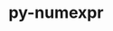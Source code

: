 ---
title: "py-numexpr"
layout: cache
categories: [package, develop-2024-12-22]
meta: {"versions": ["2.9.0"], "compilers": ["gcc@=11.1.0", "gcc@=11.4.0", "gcc@=13.2.0", "gcc@=7.5.0", "gcc@=9.4.0", "oneapi@=2024.2.1"], "oss": ["ubuntu18.04", "ubuntu20.04", "ubuntu22.04", "ubuntu24.04"], "platforms": ["linux"], "targets": ["aarch64", "neoverse_v2", "ppc64le", "x86_64_v3"], "stacks": ["data-vis-sdk", "e4s", "e4s-neoverse-v2", "e4s-oneapi", "e4s-power", "e4s-rocm-external", "ml-linux-aarch64-cpu", "ml-linux-aarch64-cuda", "ml-linux-x86_64-cpu", "ml-linux-x86_64-cuda", "ml-linux-x86_64-rocm", "radiuss", "root"], "num_specs": 21, "num_specs_by_stack": {"root": 21, "radiuss": 1, "e4s-power": 4, "data-vis-sdk": 1, "e4s-neoverse-v2": 1, "e4s-rocm-external": 1, "e4s": 5, "e4s-oneapi": 5, "ml-linux-aarch64-cpu": 2, "ml-linux-aarch64-cuda": 2, "ml-linux-x86_64-cuda": 2, "ml-linux-x86_64-cpu": 2, "ml-linux-x86_64-rocm": 1}}
spec_details: [{"hash": "fuvpt3wifki5nfxncafrjh45dbasa3hl", "compiler": "gcc@=7.5.0", "versions": ["2.9.0"], "os": "ubuntu18.04", "platform": "linux", "target": "x86_64_v3", "variants": ["build_system=python_pip"], "stacks": ["root", "radiuss"], "size": "-", "tarball": "https://binaries.spack.io/develop-2024-12-22/build_cache/linux-ubuntu18.04-x86_64_v3/gcc-7.5.0/py-numexpr-2.9.0/linux-ubuntu18.04-x86_64_v3-gcc-7.5.0-py-numexpr-2.9.0-fuvpt3wifki5nfxncafrjh45dbasa3hl.spack"}, {"hash": "f7fyp4iev54tmxonl6t5ad72nou6nzv3", "compiler": "gcc@=9.4.0", "versions": ["2.9.0"], "os": "ubuntu20.04", "platform": "linux", "target": "ppc64le", "variants": ["build_system=python_pip"], "stacks": ["root", "e4s-power"], "size": "-", "tarball": "https://binaries.spack.io/develop-2024-12-22/build_cache/linux-ubuntu20.04-ppc64le/gcc-9.4.0/py-numexpr-2.9.0/linux-ubuntu20.04-ppc64le-gcc-9.4.0-py-numexpr-2.9.0-f7fyp4iev54tmxonl6t5ad72nou6nzv3.spack"}, {"hash": "t74jqu2g5ervix2iijsl34ilxptu4vyw", "compiler": "gcc@=9.4.0", "versions": ["2.9.0"], "os": "ubuntu20.04", "platform": "linux", "target": "ppc64le", "variants": ["build_system=python_pip"], "stacks": ["root", "e4s-power"], "size": "-", "tarball": "https://binaries.spack.io/develop-2024-12-22/build_cache/linux-ubuntu20.04-ppc64le/gcc-9.4.0/py-numexpr-2.9.0/linux-ubuntu20.04-ppc64le-gcc-9.4.0-py-numexpr-2.9.0-t74jqu2g5ervix2iijsl34ilxptu4vyw.spack"}, {"hash": "t25itrsehmu63mcfcfdu6envxr5zkwk5", "compiler": "gcc@=9.4.0", "versions": ["2.9.0"], "os": "ubuntu20.04", "platform": "linux", "target": "ppc64le", "variants": ["build_system=python_pip"], "stacks": ["root", "e4s-power"], "size": "-", "tarball": "https://binaries.spack.io/develop-2024-12-22/build_cache/linux-ubuntu20.04-ppc64le/gcc-9.4.0/py-numexpr-2.9.0/linux-ubuntu20.04-ppc64le-gcc-9.4.0-py-numexpr-2.9.0-t25itrsehmu63mcfcfdu6envxr5zkwk5.spack"}, {"hash": "dlklizfrdhv4ri7baljbapk4q7gx2jok", "compiler": "gcc@=9.4.0", "versions": ["2.9.0"], "os": "ubuntu20.04", "platform": "linux", "target": "ppc64le", "variants": ["build_system=python_pip"], "stacks": ["root", "e4s-power"], "size": "-", "tarball": "https://binaries.spack.io/develop-2024-12-22/build_cache/linux-ubuntu20.04-ppc64le/gcc-9.4.0/py-numexpr-2.9.0/linux-ubuntu20.04-ppc64le-gcc-9.4.0-py-numexpr-2.9.0-dlklizfrdhv4ri7baljbapk4q7gx2jok.spack"}, {"hash": "vqaflcswqecihddulpnolh6mswldrjok", "compiler": "gcc@=11.1.0", "versions": ["2.9.0"], "os": "ubuntu20.04", "platform": "linux", "target": "x86_64_v3", "variants": ["build_system=python_pip"], "stacks": ["root", "data-vis-sdk"], "size": "-", "tarball": "https://binaries.spack.io/develop-2024-12-22/build_cache/linux-ubuntu20.04-x86_64_v3/gcc-11.1.0/py-numexpr-2.9.0/linux-ubuntu20.04-x86_64_v3-gcc-11.1.0-py-numexpr-2.9.0-vqaflcswqecihddulpnolh6mswldrjok.spack"}, {"hash": "ni72ll6ew6liv6mvegvogfk4l7se2kjy", "compiler": "gcc@=11.4.0", "versions": ["2.9.0"], "os": "ubuntu22.04", "platform": "linux", "target": "neoverse_v2", "variants": ["build_system=python_pip"], "stacks": ["e4s-neoverse-v2", "root"], "size": "-", "tarball": "https://binaries.spack.io/develop-2024-12-22/build_cache/linux-ubuntu22.04-neoverse_v2/gcc-11.4.0/py-numexpr-2.9.0/linux-ubuntu22.04-neoverse_v2-gcc-11.4.0-py-numexpr-2.9.0-ni72ll6ew6liv6mvegvogfk4l7se2kjy.spack"}, {"hash": "bbpxys4ebhmshza25vvzhc6pjhubwvzr", "compiler": "gcc@=11.4.0", "versions": ["2.9.0"], "os": "ubuntu22.04", "platform": "linux", "target": "x86_64_v3", "variants": ["build_system=python_pip"], "stacks": ["e4s-rocm-external", "root", "e4s"], "size": "-", "tarball": "https://binaries.spack.io/develop-2024-12-22/build_cache/linux-ubuntu22.04-x86_64_v3/gcc-11.4.0/py-numexpr-2.9.0/linux-ubuntu22.04-x86_64_v3-gcc-11.4.0-py-numexpr-2.9.0-bbpxys4ebhmshza25vvzhc6pjhubwvzr.spack"}, {"hash": "d4qs7x4rldouni2qdtnf4wfo4ih4xq5m", "compiler": "gcc@=11.4.0", "versions": ["2.9.0"], "os": "ubuntu22.04", "platform": "linux", "target": "x86_64_v3", "variants": ["build_system=python_pip"], "stacks": ["root", "e4s"], "size": "-", "tarball": "https://binaries.spack.io/develop-2024-12-22/build_cache/linux-ubuntu22.04-x86_64_v3/gcc-11.4.0/py-numexpr-2.9.0/linux-ubuntu22.04-x86_64_v3-gcc-11.4.0-py-numexpr-2.9.0-d4qs7x4rldouni2qdtnf4wfo4ih4xq5m.spack"}, {"hash": "cavontdowgeg2afnaknzxbvbzwcqiiw3", "compiler": "gcc@=11.4.0", "versions": ["2.9.0"], "os": "ubuntu22.04", "platform": "linux", "target": "x86_64_v3", "variants": ["build_system=python_pip"], "stacks": ["root", "e4s"], "size": "-", "tarball": "https://binaries.spack.io/develop-2024-12-22/build_cache/linux-ubuntu22.04-x86_64_v3/gcc-11.4.0/py-numexpr-2.9.0/linux-ubuntu22.04-x86_64_v3-gcc-11.4.0-py-numexpr-2.9.0-cavontdowgeg2afnaknzxbvbzwcqiiw3.spack"}, {"hash": "gtbm5wmwfto2qlhqi5zhbzlqix6gmzbp", "compiler": "gcc@=11.4.0", "versions": ["2.9.0"], "os": "ubuntu22.04", "platform": "linux", "target": "x86_64_v3", "variants": ["build_system=python_pip"], "stacks": ["root", "e4s"], "size": "-", "tarball": "https://binaries.spack.io/develop-2024-12-22/build_cache/linux-ubuntu22.04-x86_64_v3/gcc-11.4.0/py-numexpr-2.9.0/linux-ubuntu22.04-x86_64_v3-gcc-11.4.0-py-numexpr-2.9.0-gtbm5wmwfto2qlhqi5zhbzlqix6gmzbp.spack"}, {"hash": "bb3vcfangtsregtzoblvqb32hcamwp3k", "compiler": "gcc@=11.4.0", "versions": ["2.9.0"], "os": "ubuntu22.04", "platform": "linux", "target": "x86_64_v3", "variants": ["build_system=python_pip"], "stacks": ["root", "e4s"], "size": "-", "tarball": "https://binaries.spack.io/develop-2024-12-22/build_cache/linux-ubuntu22.04-x86_64_v3/gcc-11.4.0/py-numexpr-2.9.0/linux-ubuntu22.04-x86_64_v3-gcc-11.4.0-py-numexpr-2.9.0-bb3vcfangtsregtzoblvqb32hcamwp3k.spack"}, {"hash": "z5ebdvmp2urflch62m6xqg743pka6kcq", "compiler": "oneapi@=2024.2.1", "versions": ["2.9.0"], "os": "ubuntu22.04", "platform": "linux", "target": "x86_64_v3", "variants": ["build_system=python_pip"], "stacks": ["e4s-oneapi", "root"], "size": "-", "tarball": "https://binaries.spack.io/develop-2024-12-22/build_cache/linux-ubuntu22.04-x86_64_v3/oneapi-2024.2.1/py-numexpr-2.9.0/linux-ubuntu22.04-x86_64_v3-oneapi-2024.2.1-py-numexpr-2.9.0-z5ebdvmp2urflch62m6xqg743pka6kcq.spack"}, {"hash": "sujq2sbsexzvbo6y3jtjuexhdxr56k7i", "compiler": "oneapi@=2024.2.1", "versions": ["2.9.0"], "os": "ubuntu22.04", "platform": "linux", "target": "x86_64_v3", "variants": ["build_system=python_pip"], "stacks": ["e4s-oneapi", "root"], "size": "-", "tarball": "https://binaries.spack.io/develop-2024-12-22/build_cache/linux-ubuntu22.04-x86_64_v3/oneapi-2024.2.1/py-numexpr-2.9.0/linux-ubuntu22.04-x86_64_v3-oneapi-2024.2.1-py-numexpr-2.9.0-sujq2sbsexzvbo6y3jtjuexhdxr56k7i.spack"}, {"hash": "gl2gv2pyh3v74cnfnfa6nfp36cmqljok", "compiler": "oneapi@=2024.2.1", "versions": ["2.9.0"], "os": "ubuntu22.04", "platform": "linux", "target": "x86_64_v3", "variants": ["build_system=python_pip"], "stacks": ["e4s-oneapi", "root"], "size": "-", "tarball": "https://binaries.spack.io/develop-2024-12-22/build_cache/linux-ubuntu22.04-x86_64_v3/oneapi-2024.2.1/py-numexpr-2.9.0/linux-ubuntu22.04-x86_64_v3-oneapi-2024.2.1-py-numexpr-2.9.0-gl2gv2pyh3v74cnfnfa6nfp36cmqljok.spack"}, {"hash": "vhn5yryvmppkhmajngcgbpnwm32ygcpc", "compiler": "oneapi@=2024.2.1", "versions": ["2.9.0"], "os": "ubuntu22.04", "platform": "linux", "target": "x86_64_v3", "variants": ["build_system=python_pip"], "stacks": ["e4s-oneapi", "root"], "size": "-", "tarball": "https://binaries.spack.io/develop-2024-12-22/build_cache/linux-ubuntu22.04-x86_64_v3/oneapi-2024.2.1/py-numexpr-2.9.0/linux-ubuntu22.04-x86_64_v3-oneapi-2024.2.1-py-numexpr-2.9.0-vhn5yryvmppkhmajngcgbpnwm32ygcpc.spack"}, {"hash": "zeh4i66qh4enr42cegrzyc2cb5jqstk6", "compiler": "oneapi@=2024.2.1", "versions": ["2.9.0"], "os": "ubuntu22.04", "platform": "linux", "target": "x86_64_v3", "variants": ["build_system=python_pip"], "stacks": ["e4s-oneapi", "root"], "size": "-", "tarball": "https://binaries.spack.io/develop-2024-12-22/build_cache/linux-ubuntu22.04-x86_64_v3/oneapi-2024.2.1/py-numexpr-2.9.0/linux-ubuntu22.04-x86_64_v3-oneapi-2024.2.1-py-numexpr-2.9.0-zeh4i66qh4enr42cegrzyc2cb5jqstk6.spack"}, {"hash": "jxesx3tab244q5pgm2ysk3qkckxtk4hs", "compiler": "gcc@=13.2.0", "versions": ["2.9.0"], "os": "ubuntu24.04", "platform": "linux", "target": "aarch64", "variants": ["build_system=python_pip"], "stacks": ["root", "ml-linux-aarch64-cpu", "ml-linux-aarch64-cuda"], "size": "-", "tarball": "https://binaries.spack.io/develop-2024-12-22/build_cache/linux-ubuntu24.04-aarch64/gcc-13.2.0/py-numexpr-2.9.0/linux-ubuntu24.04-aarch64-gcc-13.2.0-py-numexpr-2.9.0-jxesx3tab244q5pgm2ysk3qkckxtk4hs.spack"}, {"hash": "nxlxz2p4qujyquysjum4enc44emxb65i", "compiler": "gcc@=13.2.0", "versions": ["2.9.0"], "os": "ubuntu24.04", "platform": "linux", "target": "aarch64", "variants": ["build_system=python_pip"], "stacks": ["root", "ml-linux-aarch64-cpu", "ml-linux-aarch64-cuda"], "size": "-", "tarball": "https://binaries.spack.io/develop-2024-12-22/build_cache/linux-ubuntu24.04-aarch64/gcc-13.2.0/py-numexpr-2.9.0/linux-ubuntu24.04-aarch64-gcc-13.2.0-py-numexpr-2.9.0-nxlxz2p4qujyquysjum4enc44emxb65i.spack"}, {"hash": "el6ldj36ay5tgrkoaud4yd4z2o3wbvnr", "compiler": "gcc@=13.2.0", "versions": ["2.9.0"], "os": "ubuntu24.04", "platform": "linux", "target": "x86_64_v3", "variants": ["build_system=python_pip"], "stacks": ["root", "ml-linux-x86_64-cuda", "ml-linux-x86_64-cpu"], "size": "-", "tarball": "https://binaries.spack.io/develop-2024-12-22/build_cache/linux-ubuntu24.04-x86_64_v3/gcc-13.2.0/py-numexpr-2.9.0/linux-ubuntu24.04-x86_64_v3-gcc-13.2.0-py-numexpr-2.9.0-el6ldj36ay5tgrkoaud4yd4z2o3wbvnr.spack"}, {"hash": "co2le6ye534i3enne37zcdjs56zaefrt", "compiler": "gcc@=13.2.0", "versions": ["2.9.0"], "os": "ubuntu24.04", "platform": "linux", "target": "x86_64_v3", "variants": ["build_system=python_pip"], "stacks": ["ml-linux-x86_64-rocm", "root", "ml-linux-x86_64-cuda", "ml-linux-x86_64-cpu"], "size": "-", "tarball": "https://binaries.spack.io/develop-2024-12-22/build_cache/linux-ubuntu24.04-x86_64_v3/gcc-13.2.0/py-numexpr-2.9.0/linux-ubuntu24.04-x86_64_v3-gcc-13.2.0-py-numexpr-2.9.0-co2le6ye534i3enne37zcdjs56zaefrt.spack"}]
---